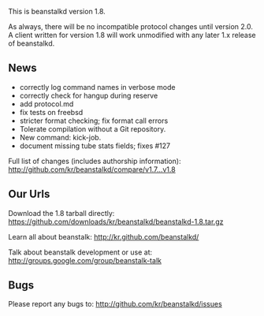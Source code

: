 This is beanstalkd version 1.8.

As always, there will be no incompatible protocol changes until
version 2.0. A client written for version 1.8 will work
unmodified with any later 1.x release of beanstalkd.

News
----

- correctly log command names in verbose mode
- correctly check for hangup during reserve
- add protocol.md
- fix tests on freebsd
- stricter format checking; fix format call errors
- Tolerate compilation without a Git repository.
- New command: kick-job.
- document missing tube stats fields; fixes #127

Full list of changes (includes authorship information):
<http://github.com/kr/beanstalkd/compare/v1.7...v1.8>

Our Urls
--------

Download the 1.8 tarball directly:
<https://github.com/downloads/kr/beanstalkd/beanstalkd-1.8.tar.gz>

Learn all about beanstalk:
<http://kr.github.com/beanstalkd/>

Talk about beanstalk development or use at:
<http://groups.google.com/group/beanstalk-talk>

Bugs
----

Please report any bugs to:
<http://github.com/kr/beanstalkd/issues>
